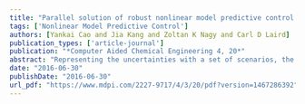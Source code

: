 ```yaml
---
title: "Parallel solution of robust nonlinear model predictive control problems in batch crystallization"
tags: ['Nonlinear Model Predictive Control']
authors: [Yankai Cao and Jia Kang and Zoltan K Nagy and Carl D Laird]
publication_types: ['article-journal']
publication: "*Computer Aided Chemical Engineering 4, 20*"
abstract: "Representing the uncertainties with a set of scenarios, the optimization problem resulting from a robust nonlinear model predictive control (NMPC) strategy at each sampling instance can be viewed as a large-scale stochastic program. This paper solves these optimization problems using the parallel Schur complement method developed to solve stochastic programs on distributed and shared memory machines. The control strategy is illustrated with a case study of a multidimensional unseeded batch crystallization process. For this application, a robust NMPC based on min–max optimization guarantees satisfaction of all state and input constraints for a set of uncertainty realizations, and also provides better robust performance compared with open-loop optimal control, nominal NMPC, and robust NMPC minimizing the expected performance at each sampling instance. The performance of robust NMPC can be improved by generating optimization scenarios using Bayesian inference. With the efficient parallel solver, the solution time of one optimization problem is reduced from 6.7 min to 0.5 min, allowing for real-time application."
date: "2016-06-30"
publishDate: "2016-06-30"
url_pdf: "https://www.mdpi.com/2227-9717/4/3/20/pdf?version=1467286392"
---
```

